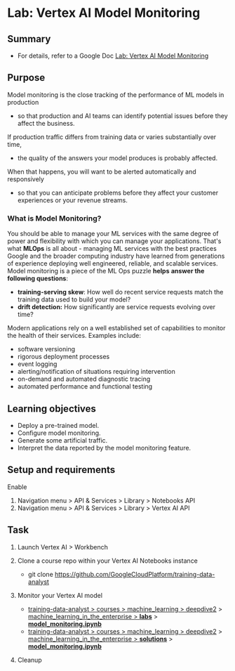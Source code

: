 # Lab: Vertex AI Model Monitoring

## Summary

- For details, refer to a Google Doc [Lab: Vertex AI Model Monitoring](https://docs.google.com/document/d/14mjk4rYDmaNOAkdxzkglaWNvOZrJz_WbR2yb-ITCYUo/edit#)

## Purpose

Model monitoring is the close tracking of the performance of ML models in production 

- so that production and AI teams can identify potential issues before they affect the business.

If production traffic differs from training data or varies substantially over time, 

- the quality of the answers your model produces is probably affected. 

When that happens, you will want to be alerted automatically and responsively 

- so that you can anticipate problems before they affect your customer experiences or your revenue streams.

### **What is Model Monitoring?**

You should be able to manage your ML services with the same degree of power and flexibility with which you can manage your applications. That's what **MLOps** is all about - managing ML services with the best practices Google and the broader computing industry have learned from generations of experience deploying well engineered, reliable, and scalable services. Model monitoring is a piece of the ML Ops puzzle **helps** **answer the following questions**:

- **training-serving skew**: How well do recent service requests match the training data used to build your model?
- **drift detection:** How significantly are service requests evolving over time?

Modern applications rely on a well established set of capabilities to monitor the health of their services. Examples include:

- software versioning
- rigorous deployment processes
- event logging
- alerting/notification of situations requiring intervention
- on-demand and automated diagnostic tracing
- automated performance and functional testing

## Learning objectives

- Deploy a pre-trained model.
- Configure model monitoring.
- Generate some artificial traffic.
- Interpret the data reported by the model monitoring feature.

## Setup and requirements

Enable

1. Navigation menu > API & Services > Library > Notebooks API
4. Navigation menu > API & Services > Library > Vertex AI API

## Task

1. Launch Vertex AI > Workbench
2. Clone a course repo within your Vertex AI Notebooks instance
   - git clone https://github.com/GoogleCloudPlatform/training-data-analyst

3. Monitor your Vertex AI model
   - [training-data-analyst > courses > machine_learning > deepdive2](https://github.com/GoogleCloudPlatform/training-data-analyst/tree/master/courses/machine_learning/deepdive2) > [machine_learning_in_the_enterprise > **labs**](https://github.com/GoogleCloudPlatform/training-data-analyst/tree/master/courses/machine_learning/deepdive2/machine_learning_in_the_enterprise/labs) > [**model_monitoring.ipynb**](https://github.com/GoogleCloudPlatform/training-data-analyst/blob/master/courses/machine_learning/deepdive2/machine_learning_in_the_enterprise/labs/model_monitoring.ipynb)
   - [training-data-analyst > courses > machine_learning > deepdive2](https://github.com/GoogleCloudPlatform/training-data-analyst/tree/master/courses/machine_learning/deepdive2) > [machine_learning_in_the_enterprise > **solutions**](https://github.com/GoogleCloudPlatform/training-data-analyst/tree/master/courses/machine_learning/deepdive2/machine_learning_in_the_enterprise/solutions) > [**model_monitoring.ipynb**](https://github.com/GoogleCloudPlatform/training-data-analyst/blob/master/courses/machine_learning/deepdive2/machine_learning_in_the_enterprise/solutions/model_monitoring.ipynb)
4. Cleanup
